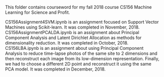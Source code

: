 This folder contains courseword for my fall 2018 course CS156 Machine Learning for Science and Profit.

CS156Assignment4SVM.ipynb is an assignment focused on Support Vector Machines using Scikit-learn. It was completed in November, 2018.  
CS156AssignmentPCALDA.ipynb is an assignment about Principal Component Analysis and Latent Dirichlet Allocation as methods for dimensionality reduction. It was completed in October, 2018.  
CS156LBA.ipynb is an assignment about using Principal Component Analysis to reduce time-lapse photos of the same site to 2 dimensions and then reconstruct each image from its low-dimension representation. Finally, we had to choose a different 2D point and reconstruct it using the same PCA model. It was completed in December, 2018.  
